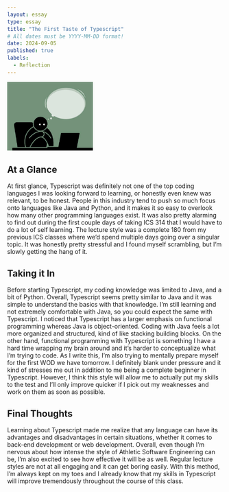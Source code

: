 ```yaml
---
layout: essay
type: essay
title: "The First Taste of Typescript"
# All dates must be YYYY-MM-DD format!
date: 2024-09-05
published: true
labels:
  - Reflection
---
```


<img width="200px" class="rounded float-start pe-4" src="img/thinking.jpg">

## At a Glance

At first glance, Typescript was definitely not one of the top coding languages I was looking forward to learning, or honestly even knew was relevant, to be honest. People in this industry tend to push so much focus onto languages like Java and Python, and it makes it so easy to overlook how many other programming languages exist. It was also pretty alarming to find out during the first couple days of taking ICS 314 that I would have to do a lot of self learning. The lecture style was a complete 180 from my previous ICS classes where we’d spend multiple days going over a singular topic. It was honestly pretty stressful and I found myself scrambling, but I’m slowly getting the hang of it.

## Taking it In

Before starting Typescript, my coding knowledge was limited to Java, and a bit of Python. Overall, Typescript seems pretty similar to Java and it was simple to understand the basics with that knowledge. I’m still learning and not extremely comfortable with Java, so you could expect the same with Typescript. I noticed that Typescript has a larger emphasis on functional programming whereas Java is object-oriented. Coding with Java feels a lot more organized and structured, kind of like stacking building blocks. On the other hand, functional programming with Typescript is something I have a hard time wrapping my brain around and it’s harder to conceptualize what I’m trying to code.
As I write this, I’m also trying to mentally prepare myself for the first WOD we have tomorrow. I definitely blank under pressure and it kind of stresses me out in addition to me being a complete beginner in Typescript. However, I think this style will allow me to actually put my skills to the test and I’ll only improve quicker if I pick out my weaknesses and work on them as soon as possible.

## Final Thoughts

Learning about Typescript made me realize that any language can have its advantages and disadvantages in certain situations, whether it comes to back-end development or web development. Overall, even though I’m nervous about how intense the style of Athletic Software Engineering can be, I’m also excited to see how effective it will be as well. Regular lecture styles are not at all engaging and it can get boring easily. With this method, I’m always kept on my toes and I already know that my skills in Typescript will improve tremendously throughout the course of this class.
